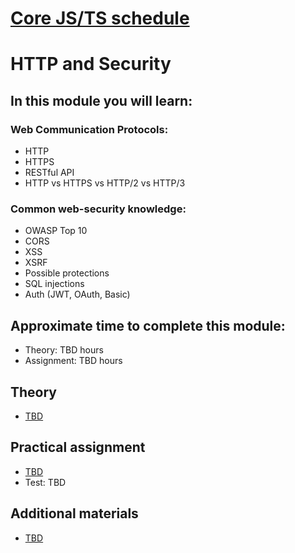 # [Core JS/TS schedule](../README.md) 
# HTTP and Security

## In this module you will learn:

### Web Communication Protocols:
- HTTP
- HTTPS
- RESTful API
- HTTP vs HTTPS vs HTTP/2 vs HTTP/3

### Common web-security knowledge:
- OWASP Top 10
- CORS
- XSS
- XSRF
- Possible protections
- SQL injections
- Auth (JWT, OAuth, Basic)

## Approximate time to complete this module:

- Theory: TBD hours
- Assignment: TBD hours

## Theory

- [TBD](#)

## Practical assignment

- [TBD](#)
- Test: TBD

## Additional materials

- [TBD](#)
